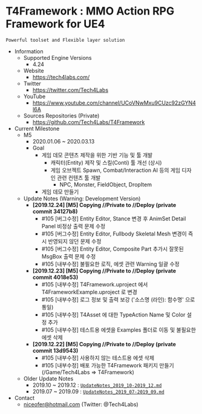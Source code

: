 # T4Framework : MMO Action RPG Framework for UE4
``` 
Powerful toolset and Flexible layer solution
``` 

- Information
  - Supported Engine Versions
    - 4.24
  - Website
    - <https://tech4labs.com/>
  - Twitter
    - <https://twitter.com/Tech4Labs>
  - YouTube
    - <https://www.youtube.com/channel/UCoVNwMxu9CUzc92zGYN4l6A>
  - Sources Repositories (Private)
    - <https://github.com/Tech4Labs/T4Framework>
- Current Milestone
  - M5
    - 2020.01.06 ~ 2020.03.13
    - Goal
      - 게임 데모 콘텐츠 제작을 위한 기반 기능 및 툴 개발
        - 캐릭터(Entity) 제작 및 스킬(Conti) 툴 개선 (상시)
        - 게임 오브젝트 Spawn, Combat/Interaction AI 등의 게임 디자인 관련 컨텐츠 툴 개발
          - NPC, Monster, FieldObject, DropItem
      - 게임 데모 만들기
  - Update Notes (Warning: Development Version)
    - **[2019.12.24] [M5] Copying //Private to //Deploy (private commit 34127b8)**
	  - #105 [버그수정] Entity Editor, Stance 변경 후 AnimSet Detail Panel 비정상 출력 문제 수정
	  - #105 [버그수정] Entity Editor, Fullbody Skeletal Mesh 변경이 즉시 반영되지 않던 문제 수정
	  - #105 [버그수정] Entity Editor, Composite Part 추가시 잘못된 MsgBox 출력 문제 수정
	  - #105 [내부수정] 불필요한 로직, 에셋 관련 Warning 일괄 수정
    - **[2019.12.23] [M5] Copying //Private to //Deploy (private commit 4018e53)**
	  - #105 [내부수정] T4Framework.uproject 에서 T4FrameworkExample.uproject 로 변경
	  - #105 [내부수정] 로그 정보 및 출력 보강 ('소스명 (라인): 함수명' 으로 통일)
      - #105 [내부수정] T4Asset 에 대한 TypeAction Name 및 Color 설정 추가
      - #105 [내부수정] 테스트용 에셋을 Examples 폴더로 이동 및 불필요한 에셋 삭제
    - **[2019.12.22] [M5] Copying //Private to //Deploy (private commit 13d9543)**
      - #105 [내부수정] 사용하지 않는 테스트용 에셋 삭제
      - #105 [내부수정] 배포 가능한 T4Framework 패키지 만들기 (/Game/Tech4Labs => T4Framework)
  - Older Update Notes
    - 2019.10 ~ 2019.12 : [`UpdateNotes_2019_10-2019_12.md`](./UpdateNotes_2019_10-2019_12.md)
    - 2019.07 ~ 2019.09 : [`UpdateNotes_2019_07-2019_09.md`](./UpdateNotes_2019_07-2019_09.md)
- Contact
  - <niceofer@hotmail.com> (Twitter: @Tech4Labs)
